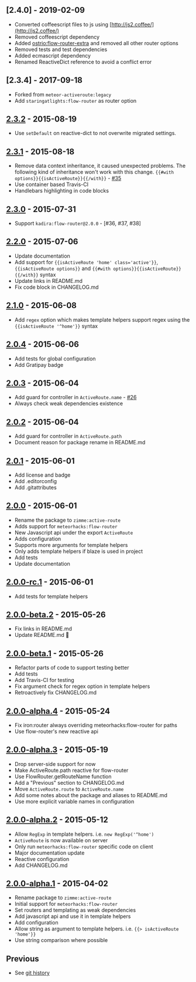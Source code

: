 ## [2.4.0] - 2019-02-09

  * Converted coffeescript files to js using [http://js2.coffee/](http://js2.coffee/)
  * Removed coffeescript dependency
  * Added [ostrio:flow-router-extra](https://atmospherejs.com/ostrio/flow-router-extra) and removed all other router options
  * Removed tests and test dependencies
  * Added ecmascript dependency
  * Renamed ReactiveDict reference to avoid a conflict error

## [2.3.4] - 2017-09-18

  * Forked from `meteor-activeroute:legacy`
  * Add `staringatlights:flow-router` as router option

## [2.3.2] - 2015-08-19

  * Use `setDefault` on reactive-dict to not overwrite migrated settings.

## [2.3.1] - 2015-08-18

  * Remove data context inheritance, it caused unexpected problems. The
    following kind of inheritance won't work with this change.
    `{{#with options}}{{isActiveRoute}}{{/with}}` - [#35]
  * Use container based Travis-CI
  * Handlebars highlighting in code blocks

## [2.3.0] - 2015-07-31

  * Support `kadira:flow-router@2.0.0` - [#36, #37, #38]

## [2.2.0] - 2015-07-06
  * Update documentation
  * Add support for `{{isActiveRoute 'home' class='active'}}`,
    `{{isActiveRoute options}}` and `{{#with options}}{{isActiveRoute}}{{/with}}`
    syntax
  * Update links in README.md
  * Fix code block in CHANGELOG.md

## [2.1.0] - 2015-06-08

  * Add `regex` option which makes template helpers support regex
    using the `{{isActiveRoute '^home'}}` syntax

## [2.0.4] - 2015-06-06

  * Add tests for global configuration
  * Add Gratipay badge

## [2.0.3] - 2015-06-04

  * Add guard for controller in `ActiveRoute.name` - [#26]
  * Always check weak dependencies existence

## [2.0.2] - 2015-06-04

  * Add guard for controller in `ActiveRoute.path`
  * Document reason for package rename in README.md

## [2.0.1] - 2015-06-01

  * Add license and badge
  * Add .editorconfig
  * Add .gitattributes

## [2.0.0] - 2015-06-01

  * Rename the package to `zimme:active-route`
  * Adds support for `meteorhacks:flow-router`
  * New Javascript api under the export `ActiveRoute`
  * Adds configuration
  * Supports more arguments for template helpers
  * Only adds template helpers if blaze is used in project
  * Add tests
  * Update documentation

## [2.0.0-rc.1] - 2015-06-01

  * Add tests for template helpers

## [2.0.0-beta.2] - 2015-05-26

  * Fix links in README.md
  * Update README.md :lipstick:

## [2.0.0-beta.1] - 2015-05-26

  * Refactor parts of code to support testing better
  * Add tests
  * Add Travis-CI for testing
  * Fix argument check for regex option in template helpers
  * Retroactively fix CHANGELOG.md

## [2.0.0-alpha.4] - 2015-05-24

  * Fix iron:router always overriding meteorhacks:flow-router for paths
  * Use flow-router's new reactive api

## [2.0.0-alpha.3] - 2015-05-19

  * Drop server-side support for now
  * Make ActiveRoute.path reactive for flow-router
  * Use FlowRouter.getRouteName function
  * Add a "Previous" section to CHANGELOG.md
  * Move `ActiveRoute.route` to `ActiveRoute.name`
  * Add some notes about the package and aliases to README.md
  * Use more explicit variable names in configuration

## [2.0.0-alpha.2] - 2015-05-12

  * Allow `RegExp` in template helpers. i.e. `new RegExp('^home')`
  * `ActiveRoute` is now available on server
  * Only run `meteorhacks:flow-router` specific code on client
  * Major documentation update
  * Reactive configuration
  * Add CHANGELOG.md

## [2.0.0-alpha.1] - 2015-04-02

  * Rename package to `zimme:active-route`
  * Initial support for `meteorhacks:flow-router`
  * Set routers and templating as weak dependencies
  * Add javascript api and use it in template helpers
  * Add configuration
  * Allow string as argument to template helpers. i.e.
    `{{> isActiveRoute 'home'}}`
  * Use string comparison where possible

## Previous

  * See [git history]

[2.3.2]: https://github.com/zimme/meteor-active-route/compare/2.3.1...2.3.2
[2.3.1]: https://github.com/zimme/meteor-active-route/compare/2.3.0...2.3.1
[2.3.0]: https://github.com/zimme/meteor-active-route/compare/2.2.0...2.3.0
[2.2.0]: https://github.com/zimme/meteor-active-route/compare/2.1.0...2.2.0
[2.1.0]: https://github.com/zimme/meteor-active-route/compare/2.0.4...2.1.0
[2.0.4]: https://github.com/zimme/meteor-active-route/compare/2.0.3...2.0.4
[2.0.3]: https://github.com/zimme/meteor-active-route/compare/2.0.2...2.0.3
[2.0.2]: https://github.com/zimme/meteor-active-route/compare/2.0.1...2.0.2
[2.0.1]: https://github.com/zimme/meteor-active-route/compare/2.0.0...2.0.1
[2.0.0]: https://github.com/zimme/meteor-active-route/compare/2.0.0-rc.1...2.0.0
[2.0.0-rc.1]: https://github.com/zimme/meteor-active-route/compare/2.0.0-beta.2...2.0.0-rc.1
[2.0.0-beta.2]: https://github.com/zimme/meteor-active-route/compare/2.0.0-beta.1...2.0.0-beta.2
[2.0.0-beta.1]: https://github.com/zimme/meteor-active-route/compare/2.0.0-alpha.4...2.0.0-beta.1
[2.0.0-alpha.4]: https://github.com/zimme/meteor-active-route/compare/2.0.0-alpha.3...2.0.0-alpha.4
[2.0.0-alpha.3]: https://github.com/zimme/meteor-active-route/compare/2.0.0-alpha.2...2.0.0-alpha.3
[2.0.0-alpha.2]: https://github.com/zimme/meteor-active-route/compare/2.0.0-alpha.1...2.0.0-alpha.2
[2.0.0-alpha.1]: https://github.com/zimme/meteor-active-route/compare/1.0.4...2.0.0-alpha.1
[git history]: https://github.com/zimme/meteor-active-route/commits

[#26]: https://github.com/zimme/meteor-active-route/pull/26
[#35]: https://github.com/zimme/meteor-active-route/pull/35
[#36]: https://github.com/zimme/meteor-active-route/issue/36
[#37]: https://github.com/zimme/meteor-active-route/pull/37
[#38]: https://github.com/zimme/meteor-active-route/pull/38
